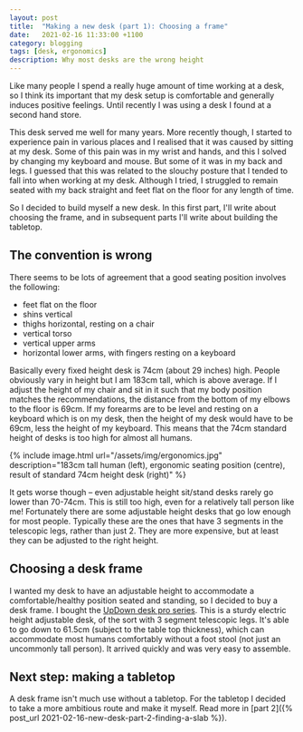 ```yaml
---
layout: post
title:  "Making a new desk (part 1): Choosing a frame"
date:   2021-02-16 11:33:00 +1100
category: blogging
tags: [desk, ergonomics]
description: Why most desks are the wrong height
---
```


Like many people I spend a really huge amount of time working at a desk, so I think its important that my desk setup is comfortable and generally induces positive feelings. Until recently I was using a desk I found at a second hand store.

This desk served me well for many years. More recently though, I started to experience pain in various places and I realised that it was caused by sitting at my desk. Some of this pain was in my wrist and hands, and this I solved by changing my keyboard and mouse. But some of it was in my back and legs. I guessed that this was related to the slouchy posture that I tended to fall into when working at my desk. Although I tried, I struggled to remain seated with my back straight and feet flat on the floor for any length of time.

So I decided to build myself a new desk. In this first part, I'll write about choosing the frame, and in subsequent parts I'll write about building the tabletop.

## The convention is wrong

There seems to be lots of agreement that a good seating position involves the following:
 - feet flat on the floor
 - shins vertical
 - thighs horizontal, resting on a chair
 - vertical torso
 - vertical upper arms
 - horizontal lower arms, with fingers resting on a keyboard

Basically every fixed height desk is 74cm (about 29 inches) high. People obviously vary in height but I am 183cm tall, which is above average. If I adjust the height of my chair and sit in it such that my body position matches the recommendations, the distance from the bottom of my elbows to the floor is 69cm. If my forearms are to be level and resting on a keyboard which is on my desk, then the height of my desk would have to be 69cm, less the height of my keyboard. This means that the 74cm standard height of desks is too high for almost all humans.

{% include image.html url="/assets/img/ergonomics.jpg" description="183cm tall human (left), ergonomic seating position (centre), result of standard 74cm height desk (right)" %}

It gets worse though &ndash; even adjustable height sit/stand desks rarely go lower than 70-74cm. This is still too high, even for a relatively tall person like me! Fortunately there are some adjustable height desks that go low enough for most people. Typically these are the ones that have 3 segments in the telescopic legs, rather than just 2. They are more expensive, but at least they can be adjusted to the right height.

## Choosing a desk frame

I wanted my desk to have an adjustable height to accommodate a comfortable/healthy position seated and standing, so I decided to buy a desk frame. I bought the [UpDown desk pro series][updown]. This is a sturdy electric height adjustable desk, of the sort with 3 segment telescopic legs. It's able to go down to 61.5cm (subject to the table top thickness), which can accommodate most humans comfortably without a foot stool (not just an uncommonly tall person). It arrived quickly and was very easy to assemble.

[updown]: https://updowndesk.com.au/collections/standing-desks-pro-series/products/updown-desk-pro-series-electric-standing-desk-frame-only

## Next step: making a tabletop

A desk frame isn't much use without a tabletop. For the tabletop I decided to take a more ambitious route and make it myself. Read more in [part 2]({% post_url 2021-02-16-new-desk-part-2-finding-a-slab %}).